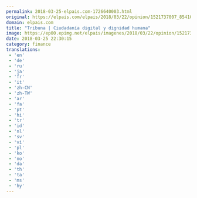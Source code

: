 ```yaml
---
permalink: 2018-03-25-elpais.com-1726640003.html
original: https://elpais.com/elpais/2018/03/22/opinion/1521737007_854105.html#?ref=rss&format=simple&link=link
domain: elpais.com
title: "Tribuna | Ciudadanía digital y dignidad humana"
image: https://ep00.epimg.net/elpais/imagenes/2018/03/22/opinion/1521737007_854105_1521991822_rrss_normal.jpg
date: 2018-03-25 22:30:15
category: finance
translations: 
 - 'en'
 - 'de'
 - 'ru'
 - 'ja'
 - 'fr'
 - 'it'
 - 'zh-CN'
 - 'zh-TW'
 - 'ar'
 - 'fa'
 - 'pt'
 - 'hi'
 - 'tr'
 - 'id'
 - 'nl'
 - 'sv'
 - 'vi'
 - 'pl'
 - 'ko'
 - 'no'
 - 'da'
 - 'th'
 - 'ta'
 - 'ms'
 - 'hy'
---
```


